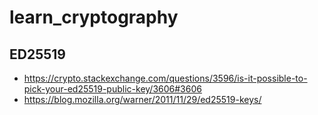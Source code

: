 # learn_cryptography

## ED25519
- https://crypto.stackexchange.com/questions/3596/is-it-possible-to-pick-your-ed25519-public-key/3606#3606
- https://blog.mozilla.org/warner/2011/11/29/ed25519-keys/
